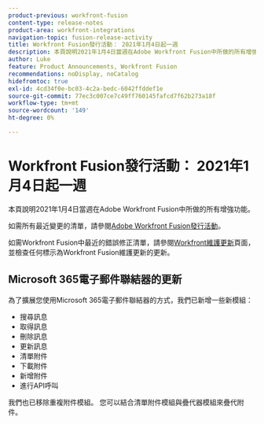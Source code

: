 ```yaml
---
product-previous: workfront-fusion
content-type: release-notes
product-area: workfront-integrations
navigation-topic: fusion-release-activity
title: Workfront Fusion發行活動： 2021年1月4日起一週
description: 本頁說明2021年1月4日當週在Adobe Workfront Fusion中所做的所有增強功能。
author: Luke
feature: Product Announcements, Workfront Fusion
recommendations: noDisplay, noCatalog
hidefromtoc: true
exl-id: 4cd34f0e-bc03-4c2a-bedc-6042ffddef1e
source-git-commit: 77ec3c007ce7c49ff760145fafcd7f62b273a18f
workflow-type: tm+mt
source-wordcount: '149'
ht-degree: 0%

---
```


# Workfront Fusion發行活動： 2021年1月4日起一週

本頁說明2021年1月4日當週在Adobe Workfront Fusion中所做的所有增強功能。

如需所有最近變更的清單，請參閱[Adobe Workfront Fusion發行活動](/help/workfront-fusion/fusion-product-releases/fusion-release-activity.md)。

如需Workfront Fusion中最近的錯誤修正清單，請參閱[Workfront維護更新](https://experienceleague.adobe.com/docs/workfront-known-issues/releases/current-updates.html)頁面，並檢查任何標示為Workfront Fusion維護更新的更新。

## Microsoft 365電子郵件聯結器的更新

為了擴展您使用Microsoft 365電子郵件聯結器的方式，我們已新增一些新模組：

* 搜尋訊息
* 取得訊息
* 刪除訊息
* 更新訊息
* 清單附件
* 下載附件
* 新增附件
* 進行API呼叫

我們也已移除重複附件模組。 您可以結合清單附件模組與疊代器模組來疊代附件。
